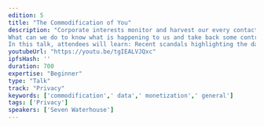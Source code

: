 ```yaml
---
edition: 5
title: "The Commodification of You"
description: "Corporate interests monitor and harvest our every contact and click, exploiting the fact that we rely on the internet for nearly every facet of our lives. They delve deep into our digital selves so that they can commodify our identities. For years, they’ve succeeded with only a whisper of pushback. 
What can we do to know what is happening to us and take back some control from our digital identities?
In this talk, attendees will learn: Recent scandals highlighting the danger of the current collect-predict-sell data monetization model; Where technology can and can’t help us as we navigate our digital lives; What we can do to educate ourselves and others to sway public opinion on privacy."
youtubeUrl: "https://youtu.be/tgIEALVJQxc"
ipfsHash: ''
duration: 700
expertise: "Beginner"
type: "Talk"
track: "Privacy"
keywords: ['commodification',' data',' monetization',' general']
tags: ['Privacy']
speakers: ['Seven Waterhouse']
---
```

